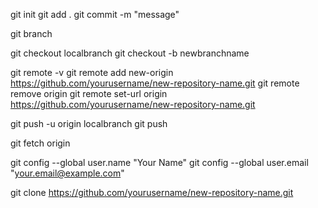 git init
git add .
git commit -m "message"


git branch

git checkout localbranch
git checkout -b newbranchname

git remote -v
git remote add new-origin https://github.com/yourusername/new-repository-name.git
git remote remove origin
git remote set-url origin https://github.com/yourusername/new-repository-name.git

git push -u origin localbranch
git push

git fetch origin

git config --global user.name "Your Name"
git config --global user.email "your.email@example.com"

git clone https://github.com/yourusername/new-repository-name.git
